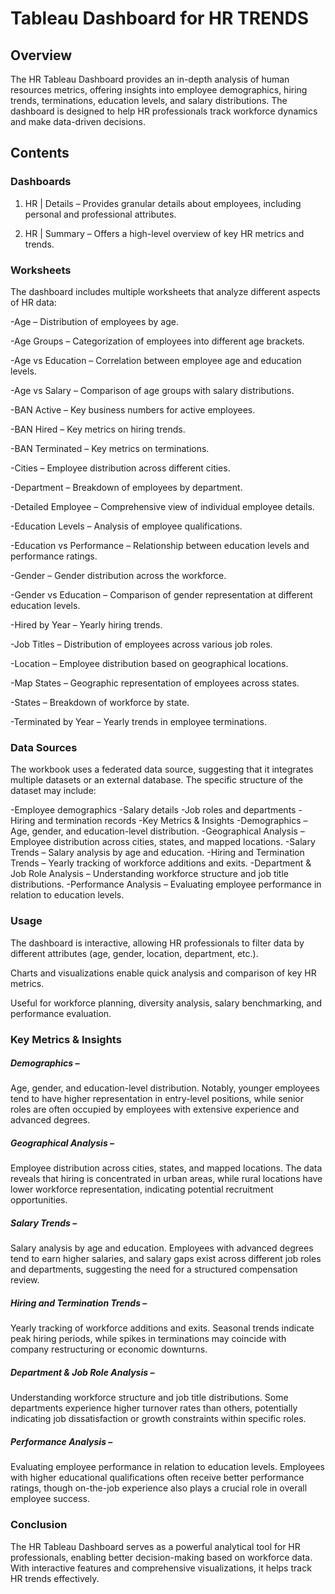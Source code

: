 # Tableau Dashboard for HR TRENDS

## Overview

The HR Tableau Dashboard provides an in-depth analysis of human resources metrics, offering insights into employee demographics, hiring trends, terminations, education levels, and salary distributions. The dashboard is designed to help HR professionals track workforce dynamics and make data-driven decisions.

## Contents

### Dashboards

1. HR | Details – Provides granular details about employees, including personal and professional attributes.

2. HR | Summary – Offers a high-level overview of key HR metrics and trends.

### Worksheets

The dashboard includes multiple worksheets that analyze different aspects of HR data:

-Age – Distribution of employees by age.

-Age Groups – Categorization of employees into different age brackets.

-Age vs Education – Correlation between employee age and education levels.

-Age vs Salary – Comparison of age groups with salary distributions.

-BAN Active – Key business numbers for active employees.

-BAN Hired – Key metrics on hiring trends.

-BAN Terminated – Key metrics on terminations.

-Cities – Employee distribution across different cities.

-Department – Breakdown of employees by department.

-Detailed Employee – Comprehensive view of individual employee details.

-Education Levels – Analysis of employee qualifications.

-Education vs Performance – Relationship between education levels and performance ratings.

-Gender – Gender distribution across the workforce.

-Gender vs Education – Comparison of gender representation at different education levels.

-Hired by Year – Yearly hiring trends.

-Job Titles – Distribution of employees across various job roles.

-Location – Employee distribution based on geographical locations.

-Map States – Geographic representation of employees across states.

-States – Breakdown of workforce by state.

-Terminated by Year – Yearly trends in employee terminations.

### Data Sources

The workbook uses a federated data source, suggesting that it integrates multiple datasets or an external database. The specific structure of the dataset may include:

-Employee demographics
-Salary details
-Job roles and departments
-Hiring and termination records
-Key Metrics & Insights
-Demographics – Age, gender, and education-level distribution.
-Geographical Analysis – Employee distribution across cities, states, and mapped locations.
-Salary Trends – Salary analysis by age and education.
-Hiring and Termination Trends – Yearly tracking of workforce additions and exits.
-Department & Job Role Analysis – Understanding workforce structure and job title distributions.
-Performance Analysis – Evaluating employee performance in relation to education levels.

### Usage

The dashboard is interactive, allowing HR professionals to filter data by different attributes (age, gender, location, department, etc.).

Charts and visualizations enable quick analysis and comparison of key HR metrics.

Useful for workforce planning, diversity analysis, salary benchmarking, and performance evaluation.

### Key Metrics & Insights

##### Demographics –
Age, gender, and education-level distribution. Notably, younger employees tend to have higher representation in entry-level positions, while senior roles are often occupied by employees with extensive experience and advanced degrees.

##### Geographical Analysis –
Employee distribution across cities, states, and mapped locations. The data reveals that hiring is concentrated in urban areas, while rural locations have lower workforce representation, indicating potential recruitment opportunities.

##### Salary Trends –
Salary analysis by age and education. Employees with advanced degrees tend to earn higher salaries, and salary gaps exist across different job roles and departments, suggesting the need for a structured compensation review.

##### Hiring and Termination Trends –
Yearly tracking of workforce additions and exits. Seasonal trends indicate peak hiring periods, while spikes in terminations may coincide with company restructuring or economic downturns.

##### Department & Job Role Analysis –
Understanding workforce structure and job title distributions. Some departments experience higher turnover rates than others, potentially indicating job dissatisfaction or growth constraints within specific roles.

##### Performance Analysis –
Evaluating employee performance in relation to education levels. Employees with higher educational qualifications often receive better performance ratings, though on-the-job experience also plays a crucial role in overall employee success.

### Conclusion

The HR Tableau Dashboard serves as a powerful analytical tool for HR professionals, enabling better decision-making based on workforce data. With interactive features and comprehensive visualizations, it helps track HR trends effectively.


